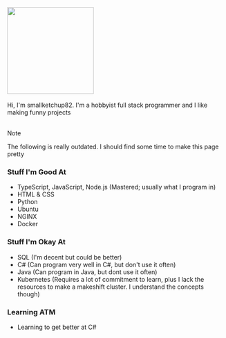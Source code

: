 <a href="https://github.com/anuraghazra/github-readme-stats">
  <img height=200 align="center" src="https://github-readme-stats.vercel.app/api?username=smallketchup82&theme=midnight-purple" />
</a>
<br /><br />Hi, I'm smallketchup82. I'm a hobbyist full stack programmer and I like making funny projects<br /><br />

> [!NOTE]
> The following is really outdated. I should find some time to make this page pretty

### Stuff I'm Good At
- TypeScript, JavaScript, Node.js (Mastered; usually what I program in)
- HTML & CSS
- Python
- Ubuntu
- NGINX
- Docker 

### Stuff I'm Okay At
- SQL (I'm decent but could be better)
- C# (Can program very well in C#, but don't use it often)
- Java (Can program in Java, but dont use it often)
- Kubernetes (Requires a lot of commitment to learn, plus I lack the resources to make a makeshift cluster. I understand the concepts though)

### Learning ATM
- Learning to get better at C#

